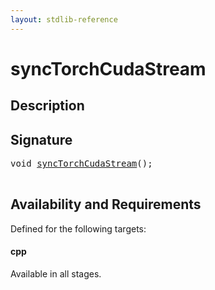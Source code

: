 ```yaml
---
layout: stdlib-reference
---
```


# syncTorchCudaStream

## Description





## Signature 

<pre>
<span class="code_keyword">void</span> <a href="synctorchcudastream-49d">syncTorchCudaStream</a>();

</pre>

## Availability and Requirements

Defined for the following targets:

#### cpp
Available in all stages.



